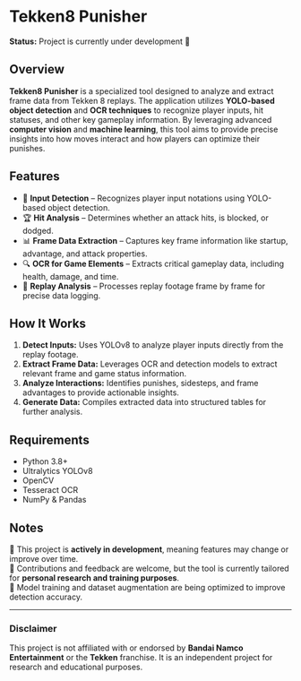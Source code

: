 # Tekken8 Punisher

**Status:** Project is currently under development 🚧

## Overview
**Tekken8 Punisher** is a specialized tool designed to analyze and extract frame data from Tekken 8 replays. The application utilizes **YOLO-based object detection** and **OCR techniques** to recognize player inputs, hit statuses, and other key gameplay information. By leveraging advanced **computer vision** and **machine learning**, this tool aims to provide precise insights into how moves interact and how players can optimize their punishes.

## Features
- 🎯 **Input Detection** – Recognizes player input notations using YOLO-based object detection.
- 🏆 **Hit Analysis** – Determines whether an attack hits, is blocked, or dodged.
- 📊 **Frame Data Extraction** – Captures key frame information like startup, advantage, and attack properties.
- 🔍 **OCR for Game Elements** – Extracts critical gameplay data, including health, damage, and time.
- 🎥 **Replay Analysis** – Processes replay footage frame by frame for precise data logging.

## How It Works
1. **Detect Inputs:** Uses YOLOv8 to analyze player inputs directly from the replay footage.
2. **Extract Frame Data:** Leverages OCR and detection models to extract relevant frame and game status information.
3. **Analyze Interactions:** Identifies punishes, sidesteps, and frame advantages to provide actionable insights.
4. **Generate Data:** Compiles extracted data into structured tables for further analysis.

## Requirements
- Python 3.8+
- Ultralytics YOLOv8
- OpenCV
- Tesseract OCR
- NumPy & Pandas

## Notes
🔹 This project is **actively in development**, meaning features may change or improve over time.  
🔹 Contributions and feedback are welcome, but the tool is currently tailored for **personal research and training purposes**.  
🔹 Model training and dataset augmentation are being optimized to improve detection accuracy.  

---

### **Disclaimer**
This project is not affiliated with or endorsed by **Bandai Namco Entertainment** or the **Tekken** franchise. It is an independent project for research and educational purposes.

